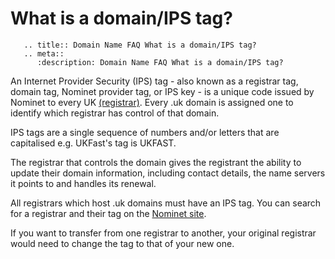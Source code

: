 # What is a domain/IPS tag?

```eval_rst
   .. title:: Domain Name FAQ What is a domain/IPS tag?
   .. meta::
      :description: Domain Name FAQ What is a domain/IPS tag?
```


An Internet Provider Security (IPS) tag - also known as a registrar tag, domain tag, Nominet provider tag, or IPS key - is a unique code issued by Nominet to every UK [(registrar)](https://my.ukfast.co.uk/faq/view/1259.html). Every .uk domain is assigned one to identify which registrar has control of that domain.


IPS tags are a single sequence of numbers and/or letters that are capitalised e.g. UKFast's tag is UKFAST.


The registrar that controls the domain gives the registrant the ability to update their domain information, including contact details, the name servers it points to and handles its renewal.


All registrars which host .uk domains must have an IPS tag. You can search for a registrar and their tag on the [Nominet site](http://www.nominet.org.uk/uk-domain-names/registering-uk-domain/choosing-registrar/list-registrars).


If you want to transfer from one registrar to another, your original registrar would need to change the tag to that of your new one.


 


 


 

